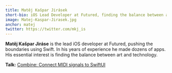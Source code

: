 ```yaml
---
title: Matěj Kašpar Jirásek
short-bio: iOS Lead Developer at Futured, finding the balance between art & technology.
image: Matej-Kaspar-Jirasek.jpg
anchor: matej
twitter: https://twitter.com/mkj_is
---
```


**Matěj Kašpar Jiráse** is the lead iOS developer at Futured, pushing the boundaries using Swift. In his years of experience he made dozens of apps. His essential interest is finding the balance between art and technology.

**Talk:** [Combine: Connect MIDI signals to SwiftUI](https://cfp.uikonf.com/proposals/119)